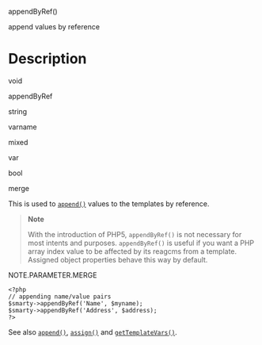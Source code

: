 appendByRef()

append values by reference

Description
===========

void

appendByRef

string

varname

mixed

var

bool

merge

This is used to [`append()`](#api.append) values to the templates by
reference.

> **Note**
>
> With the introduction of PHP5, `appendByRef()` is not necessary for
> most intents and purposes. `appendByRef()` is useful if you want a PHP
> array index value to be affected by its reagcms from a template.
> Assigned object properties behave this way by default.

NOTE.PARAMETER.MERGE


    <?php
    // appending name/value pairs
    $smarty->appendByRef('Name', $myname);
    $smarty->appendByRef('Address', $address);
    ?>

       

See also [`append()`](#api.append), [`assign()`](#api.assign) and
[`getTemplateVars()`](#api.get.template.vars).
